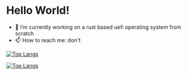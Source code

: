 # Hello World!

- 🔭 I’m currently working on a rust based uefi operating system  from scratch
- 📫 How to reach me: don't

[![Top Langs](https://github-readme-stats.vercel.app/api/top-langs/?username=IdoMessenberg&layout=compact&theme=dark#gh-dark-mode-only)](https://github.com/anuraghazra/github-readme-stats#gh-dark-mode-only)

[![Top Langs](https://github-readme-stats.vercel.app/api/top-langs/?username=IdoMessenberg&layout=compact&light=highcontrast#gh-light-mode-only)](https://github.com/anuraghazra/github-readme-stats#gh-light-mode-only)
